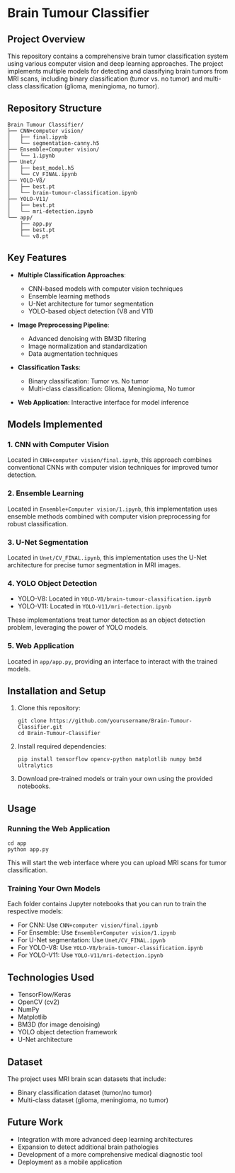 # Brain Tumour Classifier

## Project Overview
This repository contains a comprehensive brain tumor classification system using various computer vision and deep learning approaches. The project implements multiple models for detecting and classifying brain tumors from MRI scans, including binary classification (tumor vs. no tumor) and multi-class classification (glioma, meningioma, no tumor).

## Repository Structure
```
Brain Tumour Classifier/
├── CNN+computer vision/
│   ├── final.ipynb
│   └── segmentation-canny.h5
├── Ensemble+Computer vision/
│   └── 1.ipynb
├── Unet/
│   ├── best_model.h5
│   └── CV_FINAL.ipynb
├── YOLO-V8/
│   ├── best.pt
│   └── brain-tumour-classification.ipynb
├── YOLO-V11/
│   ├── best.pt
│   └── mri-detection.ipynb
└── app/
    ├── app.py
    ├── best.pt
    └── v8.pt
```

## Key Features

- **Multiple Classification Approaches**: 
  - CNN-based models with computer vision techniques
  - Ensemble learning methods
  - U-Net architecture for tumor segmentation
  - YOLO-based object detection (V8 and V11)

- **Image Preprocessing Pipeline**:
  - Advanced denoising with BM3D filtering
  - Image normalization and standardization
  - Data augmentation techniques

- **Classification Tasks**:
  - Binary classification: Tumor vs. No tumor
  - Multi-class classification: Glioma, Meningioma, No tumor

- **Web Application**: Interactive interface for model inference

## Models Implemented

### 1. CNN with Computer Vision
Located in `CNN+computer vision/final.ipynb`, this approach combines conventional CNNs with computer vision techniques for improved tumor detection.

### 2. Ensemble Learning
Located in `Ensemble+Computer vision/1.ipynb`, this implementation uses ensemble methods combined with computer vision preprocessing for robust classification.

### 3. U-Net Segmentation
Located in `Unet/CV_FINAL.ipynb`, this implementation uses the U-Net architecture for precise tumor segmentation in MRI images.

### 4. YOLO Object Detection
- YOLO-V8: Located in `YOLO-V8/brain-tumour-classification.ipynb`
- YOLO-V11: Located in `YOLO-V11/mri-detection.ipynb`
  
These implementations treat tumor detection as an object detection problem, leveraging the power of YOLO models.

### 5. Web Application
Located in `app/app.py`, providing an interface to interact with the trained models.

## Installation and Setup

1. Clone this repository:
   ```
   git clone https://github.com/yourusername/Brain-Tumour-Classifier.git
   cd Brain-Tumour-Classifier
   ```

2. Install required dependencies:
   ```
   pip install tensorflow opencv-python matplotlib numpy bm3d ultralytics
   ```

3. Download pre-trained models or train your own using the provided notebooks.

## Usage

### Running the Web Application
```
cd app
python app.py
```
This will start the web interface where you can upload MRI scans for tumor classification.

### Training Your Own Models
Each folder contains Jupyter notebooks that you can run to train the respective models:
- For CNN: Use `CNN+computer vision/final.ipynb`
- For Ensemble: Use `Ensemble+Computer vision/1.ipynb`
- For U-Net segmentation: Use `Unet/CV_FINAL.ipynb`
- For YOLO-V8: Use `YOLO-V8/brain-tumour-classification.ipynb`
- For YOLO-V11: Use `YOLO-V11/mri-detection.ipynb`

## Technologies Used

- TensorFlow/Keras
- OpenCV (cv2)
- NumPy
- Matplotlib
- BM3D (for image denoising)
- YOLO object detection framework
- U-Net architecture

## Dataset

The project uses MRI brain scan datasets that include:
- Binary classification dataset (tumor/no tumor)
- Multi-class dataset (glioma, meningioma, no tumor)

## Future Work

- Integration with more advanced deep learning architectures
- Expansion to detect additional brain pathologies
- Development of a more comprehensive medical diagnostic tool
- Deployment as a mobile application



